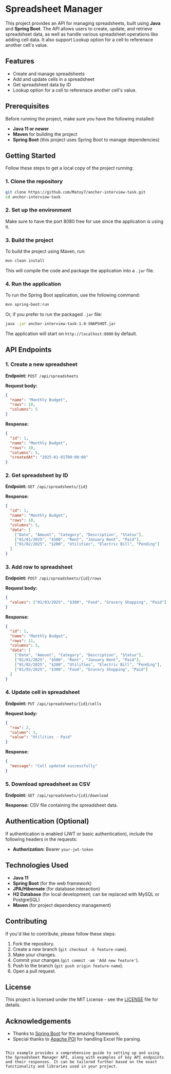  
# Spreadsheet Manager

This project provides an API for managing spreadsheets, built using **Java** and **Spring Boot**. The API allows users to create, update, and retrieve spreadsheet data, as well as handle various spreadsheet operations like adding cell data. It also support Lookup option for a cell to referenace another cell's value.

## Features

- Create and manage spreadsheets
- Add and update cells in a spreadsheet
- Get spreadsheet data by ID
- Lookup option for a cell to referenace another cell's value.

## Prerequisites

Before running the project, make sure you have the following installed:

- **Java 11 or newer**
- **Maven** for building the project
- **Spring Boot** (this project uses Spring Boot to manage dependencies)

## Getting Started

Follow these steps to get a local copy of the project running:

### 1. Clone the repository

```bash
git clone https://github.com/Matoy7/anchor-interview-task.git
cd anchor-interview-task
```

### 2. Set up the environment

Make sure to have the port 8080 free for use since the application is using it. 


### 3. Build the project

To build the project using Maven, run:

```bash
mvn clean install
```

This will compile the code and package the application into a `.jar` file.

### 4. Run the application

To run the Spring Boot application, use the following command:

```bash
mvn spring-boot:run
```

Or, if you prefer to run the packaged `.jar` file:

```bash
java -jar anchor-interview-task-1.0-SNAPSHOT.jar
```

The application will start on `http://localhost:8080` by default.

## API Endpoints

### 1. Create a new spreadsheet

**Endpoint:** `POST /api/spreadsheets`

**Request body:**

```json
{
  "name": "Monthly Budget",
  "rows": 10,
  "columns": 5
}
```

**Response:**

```json
{
  "id": 1,
  "name": "Monthly Budget",
  "rows": 10,
  "columns": 5,
  "createdAt": "2025-01-01T00:00:00"
}
```

### 2. Get spreadsheet by ID

**Endpoint:** `GET /api/spreadsheets/{id}`

**Response:**

```json
{
  "id": 1,
  "name": "Monthly Budget",
  "rows": 10,
  "columns": 5,
  "data": [
    ["Date", "Amount", "Category", "Description", "Status"],
    ["01/01/2025", "$500", "Rent", "January Rent", "Paid"],
    ["01/02/2025", "$200", "Utilities", "Electric Bill", "Pending"]
  ]
}
```

### 3. Add row to spreadsheet

**Endpoint:** `POST /api/spreadsheets/{id}/rows`

**Request body:**

```json
{
  "values": ["01/03/2025", "$300", "Food", "Grocery Shopping", "Paid"]
}
```

**Response:**

```json
{
  "id": 1,
  "name": "Monthly Budget",
  "rows": 11,
  "columns": 5,
  "data": [
    ["Date", "Amount", "Category", "Description", "Status"],
    ["01/01/2025", "$500", "Rent", "January Rent", "Paid"],
    ["01/02/2025", "$200", "Utilities", "Electric Bill", "Pending"],
    ["01/03/2025", "$300", "Food", "Grocery Shopping", "Paid"]
  ]
}
```

### 4. Update cell in spreadsheet

**Endpoint:** `PUT /api/spreadsheets/{id}/cells`

**Request body:**

```json
{
  "row": 2,
  "column": 3,
  "value": "Utilities - Paid"
}
```

**Response:**

```json
{
  "message": "Cell updated successfully"
}
```

### 5. Download spreadsheet as CSV

**Endpoint:** `GET /api/spreadsheets/{id}/download`

**Response:** CSV file containing the spreadsheet data.

## Authentication (Optional)

If authentication is enabled (JWT or basic authentication), include the following headers in the requests:

- **Authorization:** Bearer `your-jwt-token`

## Technologies Used

- **Java 11**
- **Spring Boot** (for the web framework)
- **JPA/Hibernate** (for database interaction)
- **H2 Database** (for local development; can be replaced with MySQL or PostgreSQL)
- **Maven** (for project dependency management)

## Contributing

If you'd like to contribute, please follow these steps:

1. Fork the repository.
2. Create a new branch (`git checkout -b feature-name`).
3. Make your changes.
4. Commit your changes (`git commit -am 'Add new feature'`).
5. Push to the branch (`git push origin feature-name`).
6. Open a pull request.

## License

This project is licensed under the MIT License - see the [LICENSE](LICENSE) file for details.

## Acknowledgements

- Thanks to [Spring Boot](https://spring.io/projects/spring-boot) for the amazing framework.
- Special thanks to [Apache POI](https://poi.apache.org/) for handling Excel file parsing.

```

This example provides a comprehensive guide to setting up and using the Spreadsheet Manager API, along with examples of key API endpoints and their responses. It can be tailored further based on the exact functionality and libraries used in your project.
